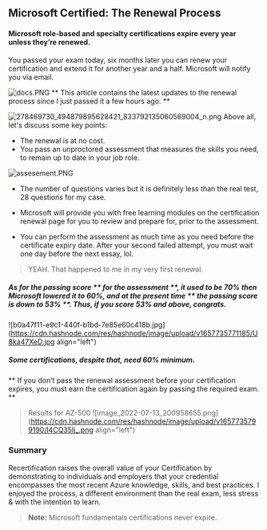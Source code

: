 ## Microsoft Certified: The Renewal Process

#### Microsoft role-based and specialty certifications expire every year unless they’re renewed. 
You passed your exam today, six months later you can renew your certification and extend it for another year and a half. Microsoft will notify you via email. 

![docs.PNG](https://cdn.hashnode.com/res/hashnode/image/upload/v1650207030800/Tjn1DA8ae.PNG)
** This article contains the latest updates to the renewal process since I just passed it a few hours ago. **


![278469730_494879895628421_833792135060569004_n.png](https://cdn.hashnode.com/res/hashnode/image/upload/v1650069520734/sr0-KsLS1.png)
Above all, let's discuss some key points:


- The renewal is at no cost.
- You pass an unproctored assessment that measures the skills you need, to remain up to date in your job role.

![assesement.PNG](https://cdn.hashnode.com/res/hashnode/image/upload/v1650207072145/pW9EBU4Kt.PNG)

- The number of questions varies but it is definitely less than the real test, 28 questions for my case.
- Microsoft will provide you with free learning modules on the certification renewal page for you to review and prepare for, prior to the assessment.

- You can perform the assessment as much time as you need before the certificate expiry date. After your second failed attempt, you must wait one day before the next essay, lol.
> YEAH. That happened to me in my very first renewal.

#####  As for the passing score ** for the assessment **, it used to be 70% then Microsoft lowered it to 60%, and at the present time ** the passing score is down to 53% **. Thus, if you score 53% and above, congrats. 

![b0a47f11-e9c1-440f-b1bd-7e85e60c418b.jpg](https://cdn.hashnode.com/res/hashnode/image/upload/v1657735771185/U8ka47XeD.jpg align="left")
 ##### Some certifications, despite that, need 60% minimum.

** If you don’t pass the renewal assessment before your certification expires, you must earn the certification again by passing the required exam. **


> Results for AZ-500
![image_2022-07-13_200958655.png](https://cdn.hashnode.com/res/hashnode/image/upload/v1657735799190/l4CQ35Ij_.png align="left")

### Summary
Recertification raises the overall value of your Certification by demonstrating to individuals and employers that your credential encompasses the most recent Azure knowledge, skills, and best practices.
I enjoyed the process, a different environment than the real exam, less stress & with the intention to learn.




>  **Note:** Microsoft fundamentals certifications never expire. 




